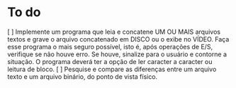 # To do

   [ ] Implemente um programa que leia e concatene UM OU MAIS arquivos textos e grave
    o arquivo concatenado em DISCO ou o exibe no VÍDEO. Faça esse programa o mais
    seguro possível, isto é, após operações de E/S, verifique se não houve erro. Se houve,
    sinalize para o usuário e contorne a situação. O programa deverá ter a opção de ler
    caracter a caracter ou leitura de bloco.
   [ ] Pesquise e compare as diferenças entre um arquivo texto e um arquivo binário, do
    ponto de vista físico.
